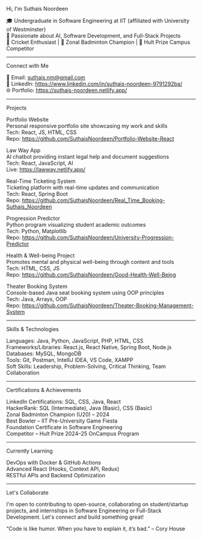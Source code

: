 Hi, I'm Suthais Noordeen

🎓 Undergraduate in Software Engineering at IIT (affiliated with University of Westminster)  
🔧 Passionate about AI, Software Development, and Full-Stack Projects  
🏏 Cricket Enthusiast | 🏸 Zonal Badminton Champion | 🤖 Hult Prize Campus Competitor

---

Connect with Me

📧 Email: suthais.nm@gmail.com  
💼 LinkedIn: https://www.linkedin.com/in/suthais-noordeen-9791292ba/  
🌐 Portfolio: https://suthais-noordeen.netlify.app/  

---

Projects

Portfolio Website  
Personal responsive portfolio site showcasing my work and skills  
Tech: React, JS, HTML, CSS  
Repo: https://github.com/SuthaisNoordeen/Portfolio-Website-React  

Law Way App  
AI chatbot providing instant legal help and document suggestions  
Tech: React, JavaScript, AI  
Live: https://lawway.netlify.app/  

Real-Time Ticketing System  
Ticketing platform with real-time updates and communication  
Tech: React, Spring Boot  
Repo: https://github.com/SuthaisNoordeen/Real_Time_Booking-Suthais_Noordeen  

Progression Predictor  
Python program visualizing student academic outcomes  
Tech: Python, Matplotlib  
Repo: https://github.com/SuthaisNoordeen/University-Progression-Predictor  

Health & Well-being Project  
Promotes mental and physical well-being through content and tools  
Tech: HTML, CSS, JS  
Repo: https://github.com/SuthaisNoordeen/Good-Health-Well-Being  

Theater Booking System  
Console-based Java seat booking system using OOP principles  
Tech: Java, Arrays, OOP  
Repo: https://github.com/SuthaisNoordeen/Theater-Booking-Management-System  

---

Skills & Technologies

Languages: Java, Python, JavaScript, PHP, HTML, CSS  
Frameworks/Libraries: React.js, React Native, Spring Boot, Node.js  
Databases: MySQL, MongoDB  
Tools: Git, Postman, IntelliJ IDEA, VS Code, XAMPP  
Soft Skills: Leadership, Problem-Solving, Critical Thinking, Team Collaboration

---

Certifications & Achievements

LinkedIn Certifications: SQL, CSS, Java, React  
HackerRank: SQL (Intermediate), Java (Basic), CSS (Basic)  
Zonal Badminton Champion (U20) – 2024  
Best Bowler – IIT Pre-University Game Fiesta  
Foundation Certificate in Software Engineering  
Competitor – Hult Prize 2024–25 OnCampus Program

---

Currently Learning

DevOps with Docker & GitHub Actions  
Advanced React (Hooks, Context API, Redux)  
RESTful APIs and Backend Optimization

---

Let's Collaborate

I'm open to contributing to open-source, collaborating on student/startup projects, and internships in Software Engineering or Full-Stack Development. Let's connect and build something great!

“Code is like humor. When you have to explain it, it’s bad.” – Cory House
